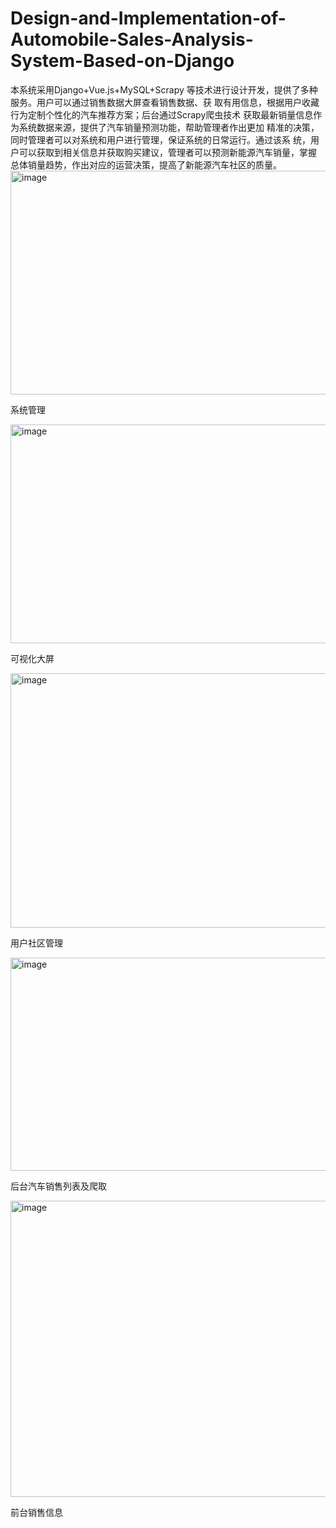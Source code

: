# Design-and-Implementation-of-Automobile-Sales-Analysis-System-Based-on-Django
本系统采用Django+Vue.js+MySQL+Scrapy 等技术进行设计开发，提供了多种服务。用户可以通过销售数据大屏查看销售数据、获 取有用信息，根据用户收藏行为定制个性化的汽车推荐方案；后台通过Scrapy爬虫技术 获取最新销量信息作为系统数据来源，提供了汽车销量预测功能，帮助管理者作出更加 精准的决策，同时管理者可以对系统和用户进行管理，保证系统的日常运行。通过该系 统，用户可以获取到相关信息并获取购买建议，管理者可以预测新能源汽车销量，掌握 总体销量趋势，作出对应的运营决策，提高了新能源汽车社区的质量。
<img width="757" height="358" alt="image" src="https://github.com/user-attachments/assets/a90887b3-b14a-44e2-9bb4-aaa7bcc4882a" />

系统管理

<img width="756" height="350" alt="image" src="https://github.com/user-attachments/assets/736b4a70-ae65-40a4-a71d-cadc8811e878" />

可视化大屏

<img width="751" height="407" alt="image" src="https://github.com/user-attachments/assets/895e27bb-dade-4fa2-b3a7-2d22596eeb0d" />

用户社区管理

<img width="746" height="341" alt="image" src="https://github.com/user-attachments/assets/b7721262-d227-4814-834a-362ef935290d" />

后台汽车销售列表及爬取

<img width="708" height="474" alt="image" src="https://github.com/user-attachments/assets/e273d4cf-aa50-46e5-b728-b2306423b34e" />

前台销售信息
